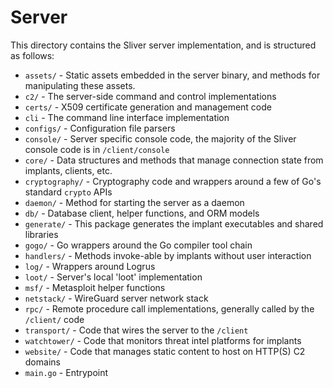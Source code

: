 Server
======

This directory contains the Sliver server implementation, and is structured as follows:

 * `assets/` - Static assets embedded in the server binary, and methods for manipulating these assets.
 * `c2/` - The server-side command and control implementations
 * `certs/` - X509 certificate generation and management code
 * `cli` - The command line interface implementation
 * `configs/` - Configuration file parsers
 * `console/` - Server specific console code, the majority of the Sliver console code is in `/client/console`
 * `core/` - Data structures and methods that manage connection state from implants, clients, etc.
 * `cryptography/` - Cryptography code and wrappers around a few of Go's standard `crypto` APIs
 * `daemon/` - Method for starting the server as a daemon
 * `db/` - Database client, helper functions, and ORM models
 * `generate/` - This package generates the implant executables and shared libraries
 * `gogo/` - Go wrappers around the Go compiler tool chain
 * `handlers/` - Methods invoke-able by implants without user interaction
 * `log/` - Wrappers around Logrus
 * `loot/` - Server's local 'loot' implementation
 * `msf/` - Metasploit helper functions
 * `netstack/` - WireGuard server network stack
 * `rpc/` - Remote procedure call implementations, generally called by the `/client/` code
 * `transport/` - Code that wires the server to the `/client`
 * `watchtower/` - Code that monitors threat intel platforms for implants
 * `website/` - Code that manages static content to host on HTTP(S) C2 domains
 * `main.go` - Entrypoint
